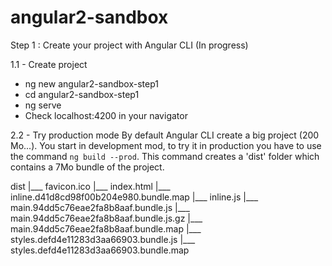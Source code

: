 # angular2-sandbox
Step 1 : Create your project with Angular CLI (In progress)

1.1 - Create project
- ng new angular2-sandbox-step1
- cd angular2-sandbox-step1
- ng serve
- Check localhost:4200 in your navigator

2.2 - Try production mode
By default Angular CLI create a big project (200 Mo...).
You start in development mod, to try it in production you have to use the command `ng build --prod`.
This command creates a 'dist' folder which contains a 7Mo bundle of the project.

dist
 |___ favicon.ico
 |___ index.html
 |___ inline.d41d8cd98f00b204e980.bundle.map
 |___ inline.js
 |___ main.94dd5c76eae2fa8b8aaf.bundle.js
 |___ main.94dd5c76eae2fa8b8aaf.bundle.js.gz
 |___ main.94dd5c76eae2fa8b8aaf.bundle.map
 |___ styles.defd4e11283d3aa66903.bundle.js
 |___ styles.defd4e11283d3aa66903.bundle.map

